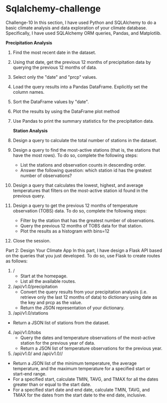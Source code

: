 # Sqlalchemy-challenge
Challenge-10
In this section, I have used Python and SQLAlchemy to do a basic climate analysis and data exploration of your climate database. Specifically, I have used SQLAlchemy ORM queries, Pandas, and Matplotlib.

**Precipitation Analysis**

1. Find the most recent date in the dataset.

2. Using that date, get the previous 12 months of precipitation data by querying the previous 12 months of data.
3. Select only the "date" and "prcp" values.
4. Load the query results into a Pandas DataFrame. Explicitly set the column names.
5. Sort the DataFrame values by "date".
6. Plot the results by using the DataFrame plot method
7. Use Pandas to print the summary statistics for the precipitation data.

   **Station Analysis**

1. Design a query to calculate the total number of stations in the dataset.
2. Design a query to find the most-active stations (that is, the stations that have the most rows). To do so, complete the       following steps:
   * List the stations and observation counts in descending order.
   * Answer the following question: which station id has the greatest number of observations?
3. Design a query that calculates the lowest, highest, and average temperatures that filters on the most-active station id       found in the previous query.
4. Design a query to get the previous 12 months of temperature observation (TOBS) data. To do so, complete the following 
   steps:
   * Filter by the station that has the greatest number of observations.
   * Query the previous 12 months of TOBS data for that station.
   * Plot the results as a histogram with bins=12
  5. Close the session.

Part 2: Design Your Climate App
In this part, I have design a Flask API based on the queries that you just developed. To do so, use Flask to create routes as follows:

1. /
   * Start at the homepage.
   * List all the available routes.
2. /api/v1.0/precipitation
   * Convert the query results from your precipitation analysis (i.e. retrieve only the last 12 months of data) to 
     dictionary using date as the key and prcp as the value.
   * Return the JSON representation of your dictionary.
3. /api/v1.0/stations
  * Return a JSON list of stations from the dataset.
4. /api/v1.0/tobs
   * Query the dates and temperature observations of the most-active station for the previous year of data.
   * Return a JSON list of temperature observations for the previous year.
5. /api/v1.0/<start> and /api/v1.0/<start>/<end>
  * Return a JSON list of the minimum temperature, the average temperature, and the maximum temperature for a specified          start or start-end range.
  * For a specified start, calculate TMIN, TAVG, and TMAX for all the dates greater than or equal to the start date.
  * For a specified start date and end date, calculate TMIN, TAVG, and TMAX for the dates from the start date to the end         date, inclusive.
  
  
